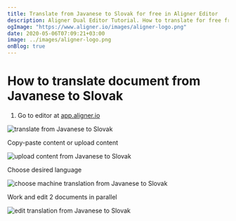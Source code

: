```yaml
---
title: Translate from Javanese to Slovak for free in Aligner Editor
description: Aligner Dual Editor Tutorial. How to translate for free from Javanese to Slovak. Aligner is multilingual document management platform. 
ogImage: "https://www.aligner.io/images/aligner-logo.png"
date: 2020-05-06T07:09:21+03:00
image: ../images/aligner-logo.png
onBlog: true
---
```


# How to translate document from Javanese to Slovak

1. Go to editor at [app.aligner.io](https://app.aligner.io "Aligner App web page")

![translate from Javanese to Slovak](../aligner-blank-editor.png "translate from Javanese to Slovak")

Copy-paste content or upload content

![upload content from Javanese to Slovak](../aligner-uploaded-document.png "upload content from Javanese to Slovak")

Choose desired language

![choose machine translation from Javanese to Slovak](../aligner-language-dropdown.png "choose machine translation from Javanese to Slovak")

Work and edit 2 documents in parallel

![edit translation from Javanese to Slovak](../aligner-double-sitded-editor.png "edit translation from Javanese to Slovak")


